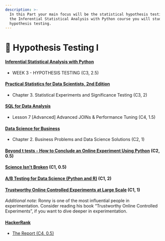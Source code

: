 ```yaml
---
description: >-
  In this Part your main focus will be the statistical hypothesis testing. In
  the Inferential Statistical Analysis with Python course you will study
  hypothesis testing.
---
```


# 🤷 Hypothesis Testing I

#### [Inferential Statistical Analysis with Python](https://www.coursera.org/learn/inferential-statistical-analysis-python) <a href="#inferential-statistical-analysis-with-python" id="inferential-statistical-analysis-with-python"></a>

* WEEK 3 - HYPOTHESIS TESTING (C3, 2.5)

#### [Practical Statistics for Data Scientists, 2nd Edition](https://www.pdfdrive.com/practical-statistics-for-data-scientists-e45642334.html) <a href="#practical-statistics-for-data-scientists-2nd-edition" id="practical-statistics-for-data-scientists-2nd-edition"></a>

* Chapter 3. Statistical Experiments and Significance Testing (C3, 2)

#### [SQL for Data Analysis](https://www.udacity.com/course/sql-for-data-analysis--ud198) <a href="#sql-for-data-analysis" id="sql-for-data-analysis"></a>

* Lesson 7 \[Advanced] Advanced JOINs & Performance Tuning (C4, 1.5)

#### [Data Science for Business](https://www.pdfdrive.com/data-science-for-business-what-you-need-to-know-about-data-mining-and-data-analytic-thinking-e170193185.html) <a href="#data-science-for-business" id="data-science-for-business"></a>

* Chapter 2. Business Problems and Data Science Solutions (C2, 1)

#### [Beyond t tests - How to Conclude an Online Experiment Using Python](https://youtu.be/8V05QOYjt0k) (C2, 0.5) <a href="#beyond-t-tests---how-to-conclude-an-online-experiment-using-python-c2-05" id="beyond-t-tests---how-to-conclude-an-online-experiment-using-python-c2-05"></a>

#### [Science Isn't Broken](https://fivethirtyeight.com/features/science-isnt-broken) (C1, 0.5) <a href="#science-isnt-broken-c1-05" id="science-isnt-broken-c1-05"></a>

#### [A/B Testing for Data Science (Python and R)](https://www.youtube.com/watch?v=ZdC8dwL0rlI) (C1, 2) <a href="#ab-testing-for-data-science-python-and-r-c1-2" id="ab-testing-for-data-science-python-and-r-c1-2"></a>

#### [Trustworthy Online Controlled Experiments at Large Scale](https://www.youtube.com/watch?v=kTAFOCynWIg) (C1, 1) <a href="#trustworthy-online-controlled-experiments-at-large-scale-c1-1" id="trustworthy-online-controlled-experiments-at-large-scale-c1-1"></a>

_Additional note:_ Ronny is one of the most influential people in experimentation. Consider reading his book “Trustworthy Online Controlled Experiments”, if you want to dive deeper in experimentation.

#### [HackerRank](https://www.hackerrank.com/) <a href="#hackerrank" id="hackerrank"></a>

* [The Report (C4, 0.5)](https://www.hackerrank.com/challenges/the-report/problem?h\_r=internal-search)
